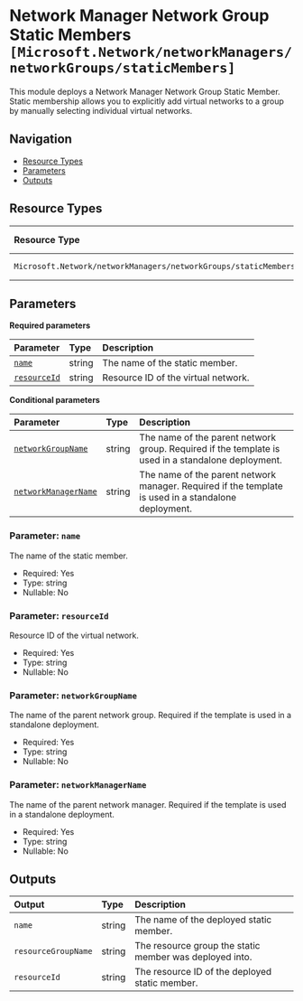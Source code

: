 # Network Manager Network Group Static Members `[Microsoft.Network/networkManagers/networkGroups/staticMembers]`

This module deploys a Network Manager Network Group Static Member.
Static membership allows you to explicitly add virtual networks to a group by manually selecting individual virtual networks.

## Navigation

- [Resource Types](#Resource-Types)
- [Parameters](#Parameters)
- [Outputs](#Outputs)

## Resource Types

| Resource Type | API Version |
| :-- | :-- |
| `Microsoft.Network/networkManagers/networkGroups/staticMembers` | [2023-11-01](https://learn.microsoft.com/en-us/azure/templates/Microsoft.Network/2023-11-01/networkManagers/networkGroups/staticMembers) |

## Parameters

**Required parameters**

| Parameter | Type | Description |
| :-- | :-- | :-- |
| [`name`](#parameter-name) | string | The name of the static member. |
| [`resourceId`](#parameter-resourceid) | string | Resource ID of the virtual network. |

**Conditional parameters**

| Parameter | Type | Description |
| :-- | :-- | :-- |
| [`networkGroupName`](#parameter-networkgroupname) | string | The name of the parent network group. Required if the template is used in a standalone deployment. |
| [`networkManagerName`](#parameter-networkmanagername) | string | The name of the parent network manager. Required if the template is used in a standalone deployment. |

### Parameter: `name`

The name of the static member.

- Required: Yes
- Type: string
- Nullable: No

### Parameter: `resourceId`

Resource ID of the virtual network.

- Required: Yes
- Type: string
- Nullable: No

### Parameter: `networkGroupName`

The name of the parent network group. Required if the template is used in a standalone deployment.

- Required: Yes
- Type: string
- Nullable: No

### Parameter: `networkManagerName`

The name of the parent network manager. Required if the template is used in a standalone deployment.

- Required: Yes
- Type: string
- Nullable: No

## Outputs

| Output | Type | Description |
| :-- | :-- | :-- |
| `name` | string | The name of the deployed static member. |
| `resourceGroupName` | string | The resource group the static member was deployed into. |
| `resourceId` | string | The resource ID of the deployed static member. |
